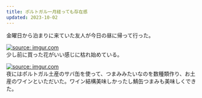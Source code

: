 ```yaml
---
title: ポルトガル一月経っても存在感
updated: 2023-10-02
---
```


金曜日から泊まりに来ていた友人が今日の昼に帰って行った。

<a href="https://imgur.com/LaFHAv9"><img src="https://i.imgur.com/LaFHAv9.jpg" title="source: imgur.com" /></a>  
少し前に買った花がいい感じに枯れ始めている。

<a href="https://imgur.com/03Eln6b"><img src="https://i.imgur.com/03Eln6b.jpg" title="source: imgur.com" /></a>  
夜にはポルトガル土産のサバ缶を使って、つまみみたいなのを数種類作り、お土産のワインといただいた。ワイン結構美味しかったし鯖缶つまみも美味しくできた。
